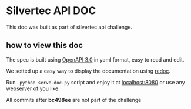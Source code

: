 # Silvertec API DOC


This doc was built as part of silvertec api challenge.

## how to view this doc


The spec is built using [OpenAPI 3.0](https://github.com/OAI/OpenAPI-Specification/blob/master/versions/3.0.2.md) in yaml format, easy to read and edit.

We setted up a easy way to display the documentation using [redoc](https://github.com/Redocly/redoc).

Run ``` python serve-doc.py```  script and enjoy it at [localhost:8080](http://localhost:8080) or use any webserver of you like.


All commits after **bc498ee** are not part of the challenge

